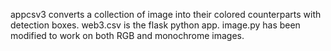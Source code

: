 appcsv3 converts a collection of image into their colored counterparts with detection boxes.
web3.csv is the flask python app.
image.py has been modified to work on both RGB and monochrome images.
